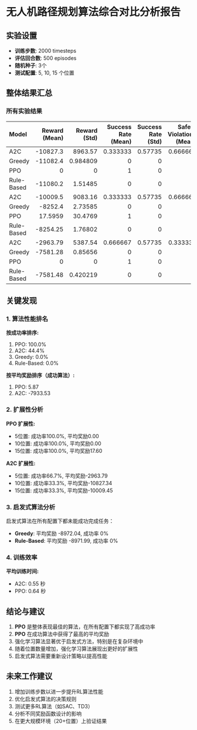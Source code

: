 # 无人机路径规划算法综合对比分析报告

## 实验设置
- **训练步数**: 2000 timesteps
- **评估回合数**: 500 episodes
- **随机种子**: 3个
- **测试配置**: 5, 10, 15 个位置

## 整体结果汇总

### 所有实验结果
| Model      |   Reward (Mean) |   Reward (Std) |   Success Rate (Mean) |   Success Rate (Std) |   Safety Violations (Mean) |   Safety Violations (Std) |   Training Time (s) |   Config |   Locations |
|:-----------|----------------:|---------------:|----------------------:|---------------------:|---------------------------:|--------------------------:|--------------------:|---------:|------------:|
| A2C        |     -10827.3    |    8963.57     |              0.333333 |              0.57735 |                   0.666667 |                   0.57735 |            0.554378 |       10 |          10 |
| Greedy     |     -11082.4    |       0.984809 |              0        |              0       |                   1        |                   0       |            0        |       10 |          10 |
| PPO        |          0      |       0        |              1        |              0       |                   0        |                   0       |            0.64861  |       10 |          10 |
| Rule-Based |     -11080.2    |       1.51485  |              0        |              0       |                   1        |                   0       |            0        |       10 |          10 |
| A2C        |     -10009.5    |    9083.16     |              0.333333 |              0.57735 |                   0.666667 |                   0.57735 |            0.561491 |       15 |          15 |
| Greedy     |      -8252.4    |       2.73585  |              0        |              0       |                   1        |                   0       |            0        |       15 |          15 |
| PPO        |         17.5959 |      30.4769   |              1        |              0       |                   0        |                   0       |            0.648476 |       15 |          15 |
| Rule-Based |      -8254.25   |       1.76802  |              0        |              0       |                   1        |                   0       |            0        |       15 |          15 |
| A2C        |      -2963.79   |    5387.54     |              0.666667 |              0.57735 |                   0.333333 |                   0.57735 |            0.536257 |        5 |           5 |
| Greedy     |      -7581.28   |       0.85656  |              0        |              0       |                   1        |                   0       |            0        |        5 |           5 |
| PPO        |          0      |       0        |              1        |              0       |                   0        |                   0       |            0.624759 |        5 |           5 |
| Rule-Based |      -7581.48   |       0.420219 |              0        |              0       |                   1        |                   0       |            0        |        5 |           5 |

## 关键发现

### 1. 算法性能排名
**按成功率排序:**
1. PPO: 100.0%
2. A2C: 44.4%
3. Greedy: 0.0%
4. Rule-Based: 0.0%

**按平均奖励排序（成功算法）:**
1. PPO: 5.87
2. A2C: -7933.53

### 2. 扩展性分析
**PPO 扩展性:**
- 5位置: 成功率100.0%, 平均奖励0.00
- 10位置: 成功率100.0%, 平均奖励0.00
- 15位置: 成功率100.0%, 平均奖励17.60

**A2C 扩展性:**
- 5位置: 成功率66.7%, 平均奖励-2963.79
- 10位置: 成功率33.3%, 平均奖励-10827.34
- 15位置: 成功率33.3%, 平均奖励-10009.45

### 3. 启发式算法分析
启发式算法在所有配置下都未能成功完成任务：
- **Greedy**: 平均奖励 -8972.04, 成功率 0%
- **Rule-Based**: 平均奖励 -8971.99, 成功率 0%

### 4. 训练效率
**平均训练时间:**
- A2C: 0.55 秒
- PPO: 0.64 秒

## 结论与建议

1. **PPO** 是整体表现最佳的算法，在所有配置下都实现了高成功率
2. **PPO** 在成功算法中获得了最高的平均奖励
3. 强化学习算法显著优于启发式方法，特别是在复杂环境中
4. 随着位置数量增加，强化学习算法展现出更好的扩展性
5. 启发式算法需要重新设计策略以提高性能

## 未来工作建议

1. 增加训练步数以进一步提升RL算法性能
2. 优化启发式算法的决策规则
3. 测试更多RL算法（如SAC、TD3）
4. 分析不同奖励函数设计的影响
5. 在更大规模环境（20+位置）上验证结果
